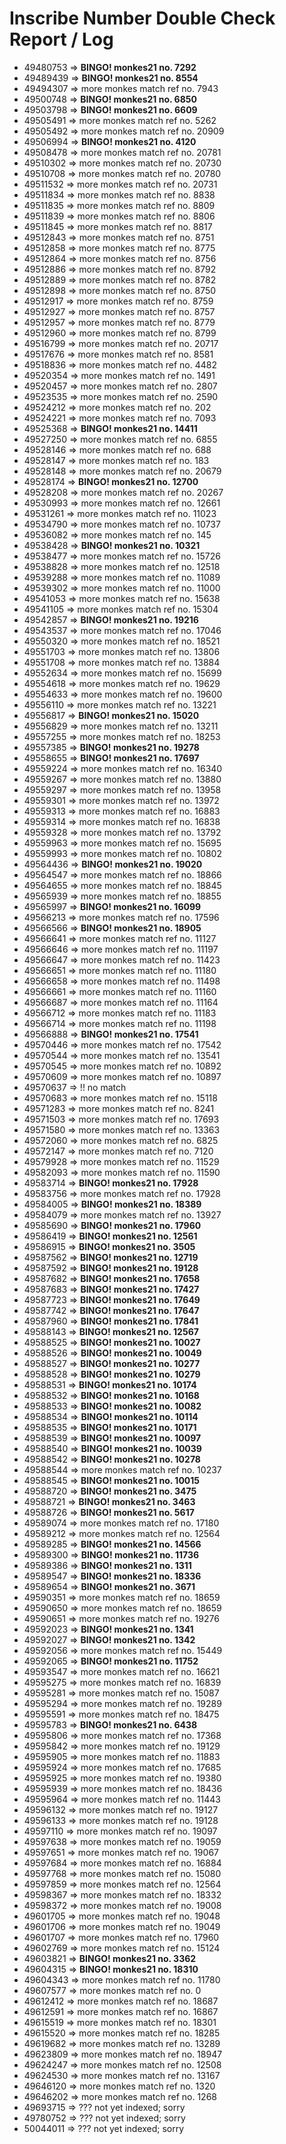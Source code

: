 # Inscribe Number Double Check Report / Log

- 49480753 => **BINGO!  monkes21 no. 7292**
- 49489439 => **BINGO!  monkes21 no. 8554**
- 49494307 => more monkes match ref no. 7943
- 49500748 => **BINGO!  monkes21 no. 6850**
- 49503798 => **BINGO!  monkes21 no. 6609**
- 49505491 => more monkes match ref no. 5262
- 49505492 => more monkes match ref no. 20909
- 49506994 => **BINGO!  monkes21 no. 4120**
- 49508478 => more monkes match ref no. 20781
- 49510302 => more monkes match ref no. 20730
- 49510708 => more monkes match ref no. 20780
- 49511532 => more monkes match ref no. 20731
- 49511834 => more monkes match ref no. 8838
- 49511835 => more monkes match ref no. 8809
- 49511839 => more monkes match ref no. 8806
- 49511845 => more monkes match ref no. 8817
- 49512843 => more monkes match ref no. 8751
- 49512858 => more monkes match ref no. 8775
- 49512864 => more monkes match ref no. 8756
- 49512886 => more monkes match ref no. 8792
- 49512889 => more monkes match ref no. 8782
- 49512898 => more monkes match ref no. 8750
- 49512917 => more monkes match ref no. 8759
- 49512927 => more monkes match ref no. 8757
- 49512957 => more monkes match ref no. 8779
- 49512960 => more monkes match ref no. 8799
- 49516799 => more monkes match ref no. 20717
- 49517676 => more monkes match ref no. 8581
- 49518836 => more monkes match ref no. 4482
- 49520354 => more monkes match ref no. 1491
- 49520457 => more monkes match ref no. 2807
- 49523535 => more monkes match ref no. 2590
- 49524212 => more monkes match ref no. 202
- 49524221 => more monkes match ref no. 7093
- 49525368 => **BINGO!  monkes21 no. 14411**
- 49527250 => more monkes match ref no. 6855
- 49528146 => more monkes match ref no. 688
- 49528147 => more monkes match ref no. 183
- 49528148 => more monkes match ref no. 20679
- 49528174 => **BINGO!  monkes21 no. 12700**
- 49528208 => more monkes match ref no. 20267
- 49530993 => more monkes match ref no. 12661
- 49531261 => more monkes match ref no. 11023
- 49534790 => more monkes match ref no. 10737
- 49536082 => more monkes match ref no. 145
- 49538428 => **BINGO!  monkes21 no. 10321**
- 49538477 => more monkes match ref no. 15726
- 49538828 => more monkes match ref no. 12518
- 49539288 => more monkes match ref no. 11089
- 49539302 => more monkes match ref no. 11000
- 49541053 => more monkes match ref no. 15638
- 49541105 => more monkes match ref no. 15304
- 49542857 => **BINGO!  monkes21 no. 19216**
- 49543537 => more monkes match ref no. 17046
- 49550320 => more monkes match ref no. 18521
- 49551703 => more monkes match ref no. 13806
- 49551708 => more monkes match ref no. 13884
- 49552634 => more monkes match ref no. 15699
- 49554618 => more monkes match ref no. 19629
- 49554633 => more monkes match ref no. 19600
- 49556110 => more monkes match ref no. 13221
- 49556817 => **BINGO!  monkes21 no. 15020**
- 49556829 => more monkes match ref no. 13211
- 49557255 => more monkes match ref no. 18253
- 49557385 => **BINGO!  monkes21 no. 19278**
- 49558655 => **BINGO!  monkes21 no. 17697**
- 49559224 => more monkes match ref no. 16340
- 49559267 => more monkes match ref no. 13880
- 49559297 => more monkes match ref no. 13958
- 49559301 => more monkes match ref no. 13972
- 49559313 => more monkes match ref no. 16883
- 49559314 => more monkes match ref no. 16838
- 49559328 => more monkes match ref no. 13792
- 49559963 => more monkes match ref no. 15695
- 49559993 => more monkes match ref no. 10802
- 49564436 => **BINGO!  monkes21 no. 19020**
- 49564547 => more monkes match ref no. 18866
- 49564655 => more monkes match ref no. 18845
- 49565939 => more monkes match ref no. 18855
- 49565997 => **BINGO!  monkes21 no. 16099**
- 49566213 => more monkes match ref no. 17596
- 49566566 => **BINGO!  monkes21 no. 18905**
- 49566641 => more monkes match ref no. 11127
- 49566646 => more monkes match ref no. 11197
- 49566647 => more monkes match ref no. 11423
- 49566651 => more monkes match ref no. 11180
- 49566658 => more monkes match ref no. 11498
- 49566661 => more monkes match ref no. 11160
- 49566687 => more monkes match ref no. 11164
- 49566712 => more monkes match ref no. 11183
- 49566714 => more monkes match ref no. 11198
- 49566888 => **BINGO!  monkes21 no. 17541**
- 49570446 => more monkes match ref no. 17542
- 49570544 => more monkes match ref no. 13541
- 49570545 => more monkes match ref no. 10892
- 49570609 => more monkes match ref no. 10897
- 49570637 => !! no match
- 49570683 => more monkes match ref no. 15118
- 49571283 => more monkes match ref no. 8241
- 49571503 => more monkes match ref no. 17693
- 49571580 => more monkes match ref no. 13363
- 49572060 => more monkes match ref no. 6825
- 49572147 => more monkes match ref no. 7120
- 49579928 => more monkes match ref no. 11529
- 49582093 => more monkes match ref no. 11590
- 49583714 => **BINGO!  monkes21 no. 17928**
- 49583756 => more monkes match ref no. 17928
- 49584005 => **BINGO!  monkes21 no. 18389**
- 49584079 => more monkes match ref no. 13927
- 49585690 => **BINGO!  monkes21 no. 17960**
- 49586419 => **BINGO!  monkes21 no. 12561**
- 49586915 => **BINGO!  monkes21 no. 3505**
- 49587562 => **BINGO!  monkes21 no. 12719**
- 49587592 => **BINGO!  monkes21 no. 19128**
- 49587682 => **BINGO!  monkes21 no. 17658**
- 49587683 => **BINGO!  monkes21 no. 17427**
- 49587723 => **BINGO!  monkes21 no. 17649**
- 49587742 => **BINGO!  monkes21 no. 17647**
- 49587960 => **BINGO!  monkes21 no. 17841**
- 49588143 => **BINGO!  monkes21 no. 12567**
- 49588525 => **BINGO!  monkes21 no. 10027**
- 49588526 => **BINGO!  monkes21 no. 10049**
- 49588527 => **BINGO!  monkes21 no. 10277**
- 49588528 => **BINGO!  monkes21 no. 10279**
- 49588531 => **BINGO!  monkes21 no. 10174**
- 49588532 => **BINGO!  monkes21 no. 10168**
- 49588533 => **BINGO!  monkes21 no. 10082**
- 49588534 => **BINGO!  monkes21 no. 10114**
- 49588535 => **BINGO!  monkes21 no. 10171**
- 49588539 => **BINGO!  monkes21 no. 10097**
- 49588540 => **BINGO!  monkes21 no. 10039**
- 49588542 => **BINGO!  monkes21 no. 10278**
- 49588544 => more monkes match ref no. 10237
- 49588545 => **BINGO!  monkes21 no. 10015**
- 49588720 => **BINGO!  monkes21 no. 3475**
- 49588721 => **BINGO!  monkes21 no. 3463**
- 49588726 => **BINGO!  monkes21 no. 5617**
- 49589074 => more monkes match ref no. 17180
- 49589212 => more monkes match ref no. 12564
- 49589285 => **BINGO!  monkes21 no. 14566**
- 49589300 => **BINGO!  monkes21 no. 11736**
- 49589386 => **BINGO!  monkes21 no. 1311**
- 49589547 => **BINGO!  monkes21 no. 18336**
- 49589654 => **BINGO!  monkes21 no. 3671**
- 49590351 => more monkes match ref no. 18659
- 49590650 => more monkes match ref no. 18659
- 49590651 => more monkes match ref no. 19276
- 49592023 => **BINGO!  monkes21 no. 1341**
- 49592027 => **BINGO!  monkes21 no. 1342**
- 49592056 => more monkes match ref no. 15449
- 49592065 => **BINGO!  monkes21 no. 11752**
- 49593547 => more monkes match ref no. 16621
- 49595275 => more monkes match ref no. 16839
- 49595281 => more monkes match ref no. 15087
- 49595294 => more monkes match ref no. 19289
- 49595591 => more monkes match ref no. 18475
- 49595783 => **BINGO!  monkes21 no. 6438**
- 49595806 => more monkes match ref no. 17368
- 49595842 => more monkes match ref no. 19129
- 49595905 => more monkes match ref no. 11883
- 49595924 => more monkes match ref no. 17685
- 49595925 => more monkes match ref no. 19380
- 49595939 => more monkes match ref no. 18436
- 49595964 => more monkes match ref no. 11443
- 49596132 => more monkes match ref no. 19127
- 49596133 => more monkes match ref no. 19128
- 49597110 => more monkes match ref no. 19097
- 49597638 => more monkes match ref no. 19059
- 49597651 => more monkes match ref no. 19067
- 49597684 => more monkes match ref no. 16884
- 49597768 => more monkes match ref no. 15080
- 49597859 => more monkes match ref no. 12564
- 49598367 => more monkes match ref no. 18332
- 49598372 => more monkes match ref no. 19008
- 49601705 => more monkes match ref no. 19048
- 49601706 => more monkes match ref no. 19049
- 49601707 => more monkes match ref no. 17960
- 49602769 => more monkes match ref no. 15124
- 49603821 => **BINGO!  monkes21 no. 3362**
- 49604315 => **BINGO!  monkes21 no. 18310**
- 49604343 => more monkes match ref no. 11780
- 49607577 => more monkes match ref no. 0
- 49612412 => more monkes match ref no. 18687
- 49612591 => more monkes match ref no. 16867
- 49615519 => more monkes match ref no. 18301
- 49615520 => more monkes match ref no. 18285
- 49619682 => more monkes match ref no. 13289
- 49623809 => more monkes match ref no. 18947
- 49624247 => more monkes match ref no. 12508
- 49624530 => more monkes match ref no. 13167
- 49646120 => more monkes match ref no. 1320
- 49646202 => more monkes match ref no. 1268
- 49693715 =>   ??? not yet indexed; sorry
- 49780752 =>   ??? not yet indexed; sorry
- 50044011 =>   ??? not yet indexed; sorry
